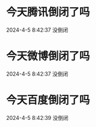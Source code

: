 # 今天腾讯倒闭了吗

2024-4-5 8:42:37 没倒闭

# 今天微博倒闭了吗

2024-4-5 8:42:37 没倒闭

# 今天百度倒闭了吗

2024-4-5 8:42:39 没倒闭

